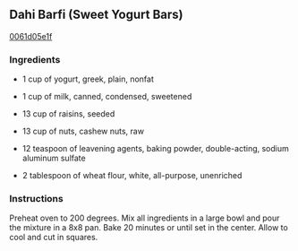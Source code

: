 ## Dahi Barfi (Sweet Yogurt Bars)

[0061d05e1f](http://www.food.com/recipe/dahi-barfi-sweet-yogurt-bars-423777)

### Ingredients

 - 1 cup of yogurt, greek, plain, nonfat

 - 1 cup of milk, canned, condensed, sweetened

 - 13 cup of raisins, seeded

 - 13 cup of nuts, cashew nuts, raw

 - 12 teaspoon of leavening agents, baking powder, double-acting, sodium aluminum sulfate

 - 2 tablespoon of wheat flour, white, all-purpose, unenriched

### Instructions

Preheat oven to 200 degrees. Mix all ingredients in a large bowl and pour the mixture in a 8x8 pan. Bake 20 minutes or until set in the center. Allow to cool and cut in squares.